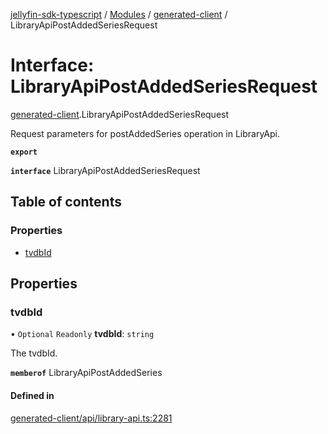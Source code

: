 [jellyfin-sdk-typescript](../README.md) / [Modules](../modules.md) / [generated-client](../modules/generated_client.md) / LibraryApiPostAddedSeriesRequest

# Interface: LibraryApiPostAddedSeriesRequest

[generated-client](../modules/generated_client.md).LibraryApiPostAddedSeriesRequest

Request parameters for postAddedSeries operation in LibraryApi.

**`export`**

**`interface`** LibraryApiPostAddedSeriesRequest

## Table of contents

### Properties

- [tvdbId](generated_client.LibraryApiPostAddedSeriesRequest.md#tvdbid)

## Properties

### tvdbId

• `Optional` `Readonly` **tvdbId**: `string`

The tvdbId.

**`memberof`** LibraryApiPostAddedSeries

#### Defined in

[generated-client/api/library-api.ts:2281](https://github.com/thornbill/jellyfin-sdk-typescript/blob/b0f5501/src/generated-client/api/library-api.ts#L2281)
